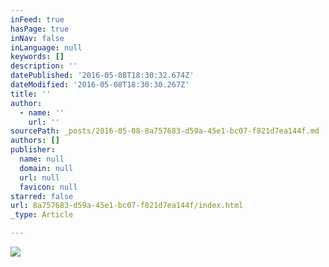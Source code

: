 ```yaml
---
inFeed: true
hasPage: true
inNav: false
inLanguage: null
keywords: []
description: ''
datePublished: '2016-05-08T18:30:32.674Z'
dateModified: '2016-05-08T18:30:30.267Z'
title: ''
author:
  - name: ''
    url: ''
sourcePath: _posts/2016-05-08-8a757683-d59a-45e1-bc07-f821d7ea144f.md
authors: []
publisher:
  name: null
  domain: null
  url: null
  favicon: null
starred: false
url: 8a757683-d59a-45e1-bc07-f821d7ea144f/index.html
_type: Article

---
```

![](https://s3-us-west-2.amazonaws.com/the-grid-img/p/bb3c55a45c5f54355914e76ecb74afe8985528f1.jpg)
